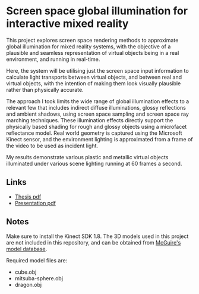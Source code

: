 # Screen space global illumination for interactive mixed reality

This project explores screen space rendering methods to approximate global illumination for mixed reality systems, with the objective of a plausible and seamless representation of virtual objects being in a real environment, and running in real-time.

Here, the system will be utilising just the screen space input information to calculate light transports between virtual objects, and between real and virtual objects, with the intention of making them look visually plausible rather than physically accurate.

The approach I took limits the wide range of global illumination effects to a relevant few that includes indirect diffuse illuminations, glossy reflections and ambient shadows, using screen space sampling and screen space ray marching techniques. These illumination effects directly support the physically based shading for rough and glossy objects using a microfacet reflectance model. Real world geometry is captured using the Microsoft Kinect sensor, and the environment lighting is approximated from a frame of the video to be used as incident light.

My results demonstrate various plastic and metallic virtual objects illuminated under various scene lighting running at 60 frames a second.

## Links

* [Thesis pdf](https://drive.google.com/open?id=0B2macuhZeO18Z1pHME5iSW8wblU)
* [Presentation pdf](https://drive.google.com/open?id=0B2macuhZeO18eVh1eDJOXy03WW8)

## Notes

Make sure to install the Kinect SDK 1.8. The 3D models used in this project are not included in this repository, and can be obtained from [McGuire's model database](http://g3d.cs.williams.edu/g3d/data10/index.html).

Required model files are:
- cube.obj
- mitsuba-sphere.obj
- dragon.obj
